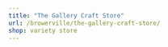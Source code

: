 ```yaml
---
title: "The Gallery Craft Store"
url: /browerville/the-gallery-craft-store/
shop: variety store
---
```

